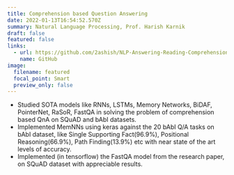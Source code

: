 ```yaml
---
title: Comprehension based Question Answering
date: 2022-01-13T16:54:52.570Z
summary: Natural Language Processing, Prof. Harish Karnik
draft: false
featured: false
links:
  - url: https://github.com/2ashish/NLP-Answering-Reading-Comprehension
    name: GitHub
image:
  filename: featured
  focal_point: Smart
  preview_only: false
---
```

* Studied SOTA models like RNNs, LSTMs, Memory Networks, BiDAF, PointerNet, RaSoR, FastQA in solving the problem of comprehension based QnA on SQuAD and bAbI datasets.
* Implemented MemNNs using keras against the 20 bAbI Q/A tasks on bAbI dataset, like Single Supporting Fact(96.9%), Positional Reasoning(66.9%), Path Finding(13.9%) etc with near state of the art levels of accuracy.
* Implemented (in tensorflow) the FastQA model from the research paper, on SQuAD dataset with appreciable results.